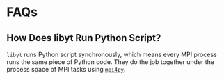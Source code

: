 # FAQs

## How Does libyt Run Python Script?
`libyt` runs Python script synchronously, which means every MPI process runs the same piece of Python code. 
They do the job together under the process space of MPI tasks using [`mpi4py`](https://mpi4py.readthedocs.io/en/stable/index.html). 
